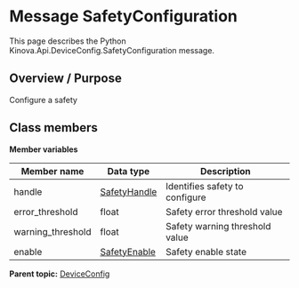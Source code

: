 # Message SafetyConfiguration

This page describes the Python Kinova.Api.DeviceConfig.SafetyConfiguration message.

## Overview / Purpose

Configure a safety

## Class members

 **Member variables** 

|Member name|Data type|Description|
|-----------|---------|-----------|
|handle| [SafetyHandle](msg_Common_SafetyHandle.md#)|Identifies safety to configure|
|error\_threshold|float|Safety error threshold value|
|warning\_threshold|float|Safety warning threshold value|
|enable| [SafetyEnable](msg_DeviceConfig_SafetyEnable.md#)|Safety enable state|

**Parent topic:** [DeviceConfig](../references/summary_DeviceConfig.md)


